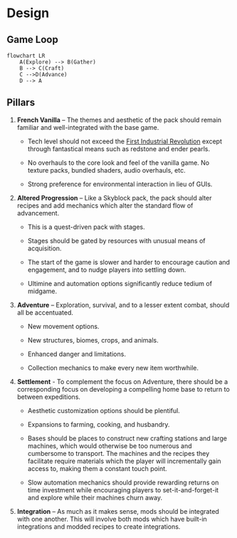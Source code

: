 # Design

## Game Loop

```mermaid
flowchart LR
    A(Explore) --> B(Gather)
    B --> C(Craft)
    C -->D(Advance)
    D --> A
```

## Pillars

1. **French Vanilla** – The themes and aesthetic of the pack should remain
   familiar and well-integrated with the base game.

   - Tech level should not exceed the
     [First Industrial Revolution](https://en.wikipedia.org/wiki/Industrial_Revolution)
     except through fantastical means such as redstone and ender pearls.

   - No overhauls to the core look and feel of the vanilla game. No texture
     packs, bundled shaders, audio overhauls, etc.

   - Strong preference for environmental interaction in lieu of GUIs.

2. **Altered Progression** – Like a Skyblock pack, the pack should alter recipes
   and add mechanics which alter the standard flow of advancement.

   - This is a quest-driven pack with stages.

   - Stages should be gated by resources with unusual means of acquisition.

   - The start of the game is slower and harder to encourage caution and
     engagement, and to nudge players into settling down.

   - Ultimine and automation options significantly reduce tedium of midgame.

3. **Adventure** – Exploration, survival, and to a lesser extent combat, should
   all be accentuated.

   - New movement options.

   - New structures, biomes, crops, and animals.

   - Enhanced danger and limitations.

   - Collection mechanics to make every new item worthwhile.

4. **Settlement** - To complement the focus on Adventure, there should be a
   corresponding focus on developing a compelling home base to return to between
   expeditions.

   - Aesthetic customization options should be plentiful.

   - Expansions to farming, cooking, and husbandry.

   - Bases should be places to construct new crafting stations and large
     machines, which would otherwise be too numerous and cumbersome to
     transport. The machines and the recipes they facilitate require materials
     which the player will incrementally gain access to, making them a constant
     touch point.

   - Slow automation mechanics should provide rewarding returns on time
     investment while encouraging players to set-it-and-forget-it and explore
     while their machines churn away.

5. **Integration** – As much as it makes sense, mods should be integrated with
   one another. This will involve both mods which have built-in integrations and
   modded recipes to create integrations.
